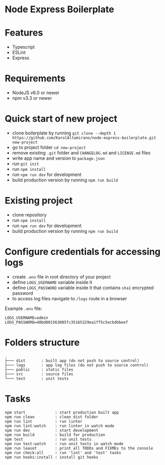 # Node Express Boilerplate

# Features
- Typescript
- ESLint
- Express

# Requirements
- NodeJS v6.0 or newer
- npm v3.3 or newer

# Quick start of new project
- clone boilerplate by running
  `git clone --depth 1 https://github.com/KarolAltamirano/node-express-boilerplate.git new-project`
- go to project folder `cd new-project`
- remove existing `.git` folder and `CHANGELOG.md` and `LICENSE.md` files
- write app name and version to `package.json`
- run `git init`
- run `npm install`
- run `npm run dev` for development
- build production version by running `npm run build`

# Existing project
- clone repository
- run `npm install`
- run `npm run dev` for development
- build production version by running `npm run build`

# Configure credentials for accessing logs
- create `.env` file in root directory of your project
- define `LOGS_USERNAME` variable inside it
- define `LOGS_PASSWORD` variable inside it that contains `sha1` encrypted password
- to access log files navigate to `/logs` route in a browser

Example `.env` file:
```
LOGS_USERNAME=admin
LOGS_PASSWORD=40bd001563085fc35165329ea1ff5c5ecbdbbeef
```

# Folders structure
```
.
├─── dist       : built app (do not push to source control)
├─── logs       : app log files (do not push to source control)
├─── public     : static files
├─── src        : source files
└─── test       : unit tests
```

# Tasks
```
npm start             : start production built app
npm run clean         : clean dist folder
npm run lint          : run linter
npm run lint:watch    : run linter in watch mode
npm run dev           : start development
npm run build         : build for production
npm test              : run unit tests
npm run test:watch    : run unit tests in watch mode
npm run leasot        : print all TODOs and FIXMEs to the console
npm run check:all     : run 'lint' and 'test' tasks
npm run hooks:install : install git hooks
```

